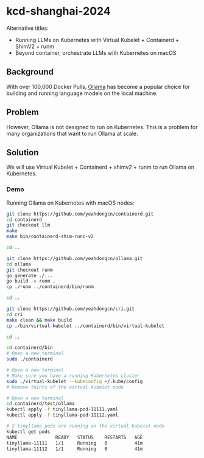 # kcd-shanghai-2024

Alternative titles:

- Running LLMs on Kubernetes with Virtual Kubelet + Containerd + ShimV2 + runm
- Beyond container, orchestrate LLMs with Kubernetes on macOS

## Background

With over 100,000 Docker Pulls, [Ollama](https://github.com/ollama/ollama) has become a popular choice for building and running language models on the local machine.

## Problem

However, Ollama is not designed to run on Kubernetes. This is a problem for many organizations that want to run Ollama at scale.

## Solution

We will use Virtual Kubelet + Containerd + shimv2 + runm to run Ollama on Kubernetes.

### Demo

Running Ollama on Kubernetes with macOS nodes:

```bash
git clone https://github.com/yeahdongcn/containerd.git
cd containerd
git checkout llm
make
make bin/containerd-shim-runc-v2

cd ..

git clone https://github.com/yeahdongcn/ollama.git
cd ollama
git checkout runm
go generate ./...
go build -o runm .
cp ./runm ../containerd/bin/runm

cd ..

git clone https://github.com/yeahdongcn/cri.git
cd cri
make clean && make build
cp ./bin/virtual-kubelet ../containerd/bin/virtual-kubelet

cd ..

cd containerd/bin
# Open a new terminal
sudo ./containerd

# Open a new terminal
# Make sure you have a running Kubernetes cluster
sudo ./virtual-kubelet --kubeconfig ~/.kube/config
# Remove taints of the virtual-kubelet node

# Open a new terminal
cd containerd/test/ollama
kubectl apply -f tinyllama-pod-11111.yaml
kubectl apply -f tinyllama-pod-11112.yaml

# 2 tinyllama pods are running on the virtual-kubelet node
kubectl get pods
NAME              READY   STATUS    RESTARTS   AGE
tinyllama-11111   1/1     Running   0          41m
tinyllama-11112   1/1     Running   0          41m
```